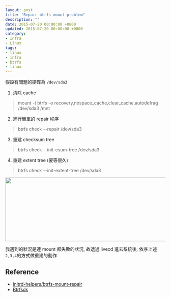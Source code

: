 ```yaml
---
layout: post
title: "Repair btrfs mount problem"
description: ""
date: 2015-07-20 00:00:00 +0800
updated: 2015-07-20 00:00:00 +0800
category:
- Infra
- Linux 
tags:
- linux
- infra
- btrfs
- linux
---
```


假設有問題的硬碟為 ```/dev/sda3```

1. 清除 cache
> mount -t btrfs -o recovery,nospace\_cache,clear\_cache,autodefrag /dev/sda3 /mnt

2. 進行簡單的 repair 程序
> btrfs check --repair /dev/sda3

3. 重建 checksum tree
> btrfs check --init-csum-tree /dev/sda3

4. 重建 extent tree (要等很久)
> btrfs check --init-extent-tree /dev/sda3
<img src="https://lh3.googleusercontent.com/wpCcVUJMcsQVOeDdr7RM_bM7WWFdJ1z6u6MdXrBQAwM=w810-h244-no" width="600" height="200">

我遇到的狀況是連 mount 都失敗的狀況, 故透過 livecd 進去系統後, 依序上述```2,3,4```的方式做重建的動作

## Reference
- [initrd-helpers/btrfs-mount-repair](https://github.com/sailfishos/initrd-helpers/blob/master/btrfs-mount-repair)
- [Btrfsck](https://btrfs.wiki.kernel.org/index.php/Btrfsck)
